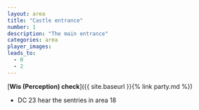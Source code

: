 ```yaml
---
layout: area
title: "Castle entrance"
number: 1
description: "The main entrance"
categories: area
player_images:
leads_to:
  - 0
  - 2
---
```


[**Wis (Perception) check**]({{ site.baseurl }}{% link party.md %})
* DC 23 hear the sentries in area 18
